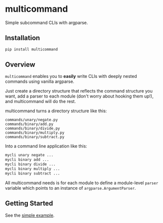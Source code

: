 # multicommand

Simple subcommand CLIs with argparse.

## Installation

```bash
pip install multicommand
```

## Overview

`multicommand` enables you to **easily** write CLIs with deeply nested commands using vanilla argparse.

Just create a directory structure that reflects the command structure you want, add a parser to each module (don't worry about hooking them up!), and multicommand will do the rest.

multicommand turns a directory structure like this:

```text
commands/unary/negate.py
commands/binary/add.py
commands/binary/divide.py
commands/binary/multiply.py
commands/binary/subtract.py
```

Into a command line application like this:

```bash
mycli unary negate ...
mycli binary add ...
mycli binary divide ...
mycli binary multiply ...
mycli binary subtract ...
```

All multicommand needs is for each module to define a module-level `parser` variable which points to an instance of `argparse.ArgumentParser`.


## Getting Started

See the [simple example](https://github.com/andrewrosss/multicommand/tree/master/examples/01_simple).
